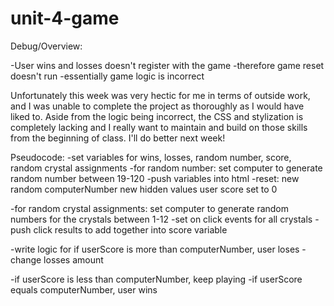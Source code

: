 # unit-4-game

Debug/Overview:

-User wins and losses doesn't register with the game
-therefore game reset doesn't run
-essentially game logic is incorrect

Unfortunately this week was very hectic for me in terms of outside work, and I was unable to complete the project as thoroughly as I would have liked to. Aside from the logic being incorrect, the CSS and stylization is completely lacking and I really want to maintain and build on those skills from the beginning of class. I'll do better next week!

Pseudocode:
-set variables for wins, losses, random number, score, random crystal assignments
-for random number: set computer to generate random number between 19-120
-push variables into html
-reset:
new random computerNumber
new hidden values
user score set to 0


-for random crystal assignments: set computer to generate random numbers for the crystals between 1-12
-set on click events for all crystals
-push click results to add together into score variable

-write logic for if userScore is more than computerNumber, user loses
-change losses amount

-if userScore is less than computerNumber, keep playing
-if userScore equals computerNumber, user wins
